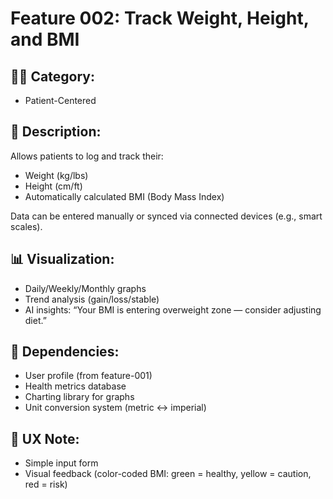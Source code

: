 # Feature 002: Track Weight, Height, and BMI

## 🧑‍💻 Category:
- Patient-Centered

## 📝 Description:
Allows patients to log and track their:
- Weight (kg/lbs)
- Height (cm/ft)
- Automatically calculated BMI (Body Mass Index)

Data can be entered manually or synced via connected devices (e.g., smart scales).

## 📊 Visualization:
- Daily/Weekly/Monthly graphs
- Trend analysis (gain/loss/stable)
- AI insights: “Your BMI is entering overweight zone — consider adjusting diet.”

## 🔄 Dependencies:
- User profile (from feature-001)
- Health metrics database
- Charting library for graphs
- Unit conversion system (metric ↔ imperial)

## 📱 UX Note:
- Simple input form
- Visual feedback (color-coded BMI: green = healthy, yellow = caution, red = risk)
